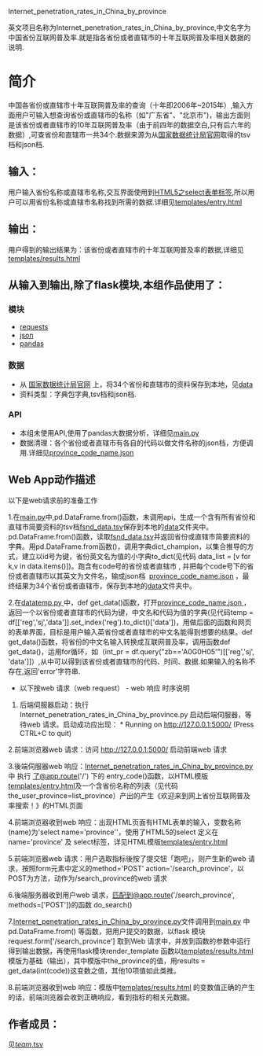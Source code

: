 Internet_penetration_rates_in_China_by_province

英文项目名称为Internet_penetration_rates_in_China_by_province,中文名字为中国省份互联网普及率.就是指各省份或者直辖市的十年互联网普及率相关数据的说明.
		
# 简介 
中国各省份或直辖市十年互联网普及率的查询（十年即2006年~2015年）,输入方面用户可输入想查询省份或直辖市的名称（如"广东省"、"北京市")，输出方面则是该省份或者直辖市的10年互联网普及率（由于前四年的数据空白,只有后六年的数据）,可查省份和直辖市一共34个.数据来源为从[国家数据统计局官网](http://data.stats.gov.cn/easyquery.htm?cn=E0103)取得的tsv档和json档.


		

## 输入：
用户输入省份名称或直辖市名称,交互界面使用到[HTML5之select表单标签](http://www.divcss5.com/html/h336.shtml),所以用户可以用省份名称或直辖市名称找到所需的数据.详细见[templates/entry.html](templates/entry.html)
## 输出：
用户得到的输出结果为：该省份或者直辖市的十年互联网普及率的数据,详细见[templates/results.html](templates/results.html)


## 从输入到输出,除了flask模块,本组作品使用了：

### 模块
* [requests](http://docs.python-requests.org/zh_CN/latest/user/quickstart.html)
* [json](https://docs.python.org/2/library/json.html)
* [pandas](http://stackoverflow.com/questions/22180993/pandas-dataframe-display-on-a-webpage)
### 数据
*  从 [国家数据统计局官网](http://data.stats.gov.cn/easyquery.htm?cn=E0103)
上，将34个省份和直辖市的资料保存到本地，见[data](data)
*  资料类型：字典包字典,tsv档和json档.
### API
*  本组未使用API,使用了pandas大数据分析，详细见[main.py](main.py)
*  数据清理：各个省份或者直辖市有各自的代码以做文件名称的json档，方便调用.详细见[province_code_name.json ](province_code_name.json )

## Web App动作描述

 以下是web请求前的准备工作

1.在[main.py](main.py)中,pd.DataFrame.from()函数，未调用api，生成一个含有所有省份和直辖市简要资料的tsv档[fsnd_data.tsv](fsnd_data.tsv)保存到本地的[data](data)文件夹中。pd.DataFrame.from()函数，读取[fsnd_data.tsv](fsnd_data.tsv)并返回省份或直辖市简要资料的字典。用pd.DataFrame.from函数()，调用字典dict_champion，以集合推导的方式，建立以id号为键，省份英文名为值的小字典to_dict(见代码 data_list = [v for k,v in data.items()])。跑含有code号的省份或者直辖市 , 并把每个code号下的省份或者直辖市以其英文为文件名，输成json档  [province_code_name.json](  province_code_name.json  )  ，最终结果为34个省份或者直辖市，保存到本地的[data](data)文件夹中。

2.在[datatemp.py ](datatemp.py )中，def get_data()函数，打开[province_code_name.json ](province_code_name.json )，返回一个以省份或者直辖市的代码为键，中文名和代码为值的字典(见代码temp = df[['reg','sj','data']].set_index('reg').to_dict()['data'])，用做后面的函数和网页的表单界面，目标是用户输入英省份或者直辖市的中文名能得到想要的结果。def get_data()函数，将省份的中文名输入转换成互联网普及率，调用函数def get_data()，运用for循环，如（int_pr = df.query("zb=='A0G0H05'")[['reg','sj', 'data']]）,从中可以得到该省份或者直辖市的代码、时间、数据.如果输入的名称不存在,返回'error'字符串.

* 以下按web 请求（web request） - web 响应 时序说明

1. 后端伺服器启动：执行 Internet_penetration_rates_in_China_by_province.py  启动后端伺服器，等待web 请求。启动成功应出现： * Running on http://127.0.0.1:5000/ (Press CTRL+C to quit)

2.前端浏览器web 请求：访问 http://127.0.0.1:5000/ 启动前端web 请求

3.後端伺服器web 响应：[Internet_penetration_rates_in_China_by_province.py](Internet_penetration_rates_in_China_by_province.py) 中 执行 了@app.route('/') 下的 entry_code()函数，以HTML模版[templates/entry.html](templates/entry.html)及一个含省份名称的列表（见代码 the_user_province=list_province）产出的产生《欢迎来到网上省份互联网普及率搜索！》的HTML页面

4.前端浏览器收到web 响应：出现HTML页面有HTML表单的输入，变数名称(name)为'select name='province''，使用了HTML5的select 定义在 name='province' 及 select标签，详见HTML模版[templates/entry.html](templates/entry.html)

5.前端浏览器web 请求：用户选取指标後按了提交钮「跑吧」，则产生新的web 请求，按照form元素中定义的method='POST' action='/search_province'，以POST为方法，动作为/search_province的web 请求

6.後端服务器收到用户web 请求，匹配到@app.route('/search_province', methods=['POST'])的函数 do_search()

7.[Internet_penetration_rates_in_China_by_province.py](Internet_penetration_rates_in_China_by_province.py)文件调用到[main.py](main.py) 中 pd.DataFrame.from() 等函数，把用户提交的数据，以flask 模块request.form['/search_province']	取到Web 请求中，并放到函数的参数中运行得到输出数据，再使用flask模块render_template 函数以[templates/results.html](templates/results.htm)模版为基础（输出），其中模版中the_province的值，用results = get_data(int(code))这变数之值，其他10项值如此类推。

8.前端浏览器收到web 响应：模版中[templates/results.html](templates/results.html) 的变数值正确的产生的话，前端浏览器会收到正确响应，看到指标的相关元数据。

## 作者成员：
见[_team_.tsv](_team_/_team_.tsv)


		
